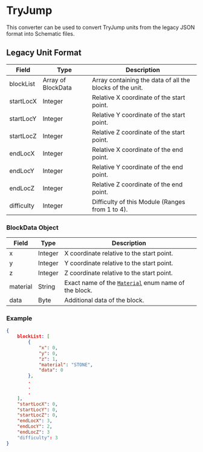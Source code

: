 TryJump
=======

This converter can be used to convert TryJump units from the legacy JSON format into Schematic files.

Legacy Unit Format
------------------

| Field      | Type               | Description                                              |
|------------|--------------------|----------------------------------------------------------|
| blockList  | Array of BlockData | Array containing the data of all the blocks of the unit. |
| startLocX  | Integer            | Relative X coordinate of the start point.                |
| startLocY  | Integer            | Relative Y coordinate of the start point.                |
| startLocZ  | Integer            | Relative Z coordinate of the start point.                |
| endLocX    | Integer            | Relative X coordinate of the end point.                  |
| endLocY    | Integer            | Relative Y coordinate of the end point.                  |
| endLocZ    | Integer            | Relative Z coordinate of the end point.                  |
| difficulty | Integer            | Difficulty of this Module (Ranges from 1 to 4).          |

### BlockData Object

| Field    | Type    | Description                                          | 
|----------|---------|------------------------------------------------------|
| x        | Integer | X coordinate relative to the start point.            |
| y        | Integer | Y coordinate relative to the start point.            |
| z        | Integer | Z coordinate relative to the start point.            |
| material | String  | Exact name of the [`Material`](https://hub.spigotmc.org/javadocs/spigot/org/bukkit/Material.html) enum name of the block. |
| data     | Byte    | Additional data of the block.                        |

### Example

```JSON
{
    blockList: [
        {
            "x": 0,
            "y": 0,
            "z": 1,
            "material": "STONE",
            "data": 0
        },
        .
        .
        .
    ],
    "startLocX": 0,
    "startLocY": 0,
    "startLocZ": 0,
    "endLocX": 3,
    "endLocY": 2,
    "endLocZ": 3
    "difficulty": 3
}
```